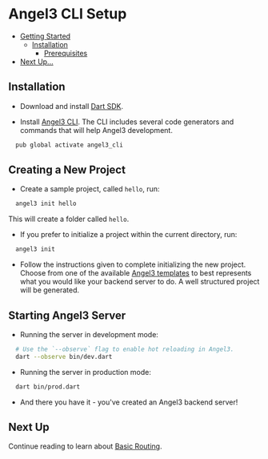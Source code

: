 # Angel3 CLI Setup

* [Getting Started](cli-setup.md#getting-started)
  * [Installation](cli-setup.md#installation)
    * [Prerequisites](cli-setup.md#prequisites)
* [Next Up...](cli-setup.md#next-up)

## Installation

* Download and install [Dart SDK](https://www.dartlang.org/downloads/).

* Install [Angel3 CLI](cli.md). The CLI includes several code generators and commands that will help Angel3 development.

```bash
  pub global activate angel3_cli
```

## Creating a New Project

* Create a sample project, called `hello`, run:

```bash
  angel3 init hello
```

This will create a folder called `hello`.

* If you prefer to initialize a project within the current directory, run:

```bash
  angel3 init
```

* Follow the instructions given to complete initializing the new project. Choose from one of the available [Angel3 templates](https://github.com/dukefirehawk/boilerplates) to best represents what you would like your backend server to do. A well structured project will be generated.

## Starting Angel3 Server

* Running the server in development mode:

```bash
  # Use the `--observe` flag to enable hot reloading in Angel3.
  dart --observe bin/dev.dart
```

* Running the server in production mode:

```bash
  dart bin/prod.dart
```

* And there you have it - you've created an Angel3 backend server!

## Next Up

Continue reading to learn about [Basic Routing](basic-routing.md).
